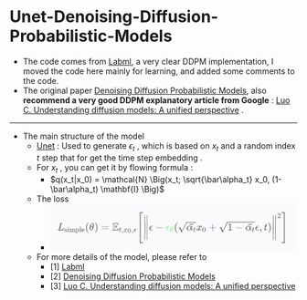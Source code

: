 # Unet-Denoising-Diffusion-Probabilistic-Models

- The code comes from  [Labml](https://nn.labml.ai/diffusion/ddpm/index.html), a very clear DDPM implementation, I moved the code here mainly for learning, and added some comments to the code.
- The original paper [Denoising Diffusion Probabilistic Models](https://arxiv.org/abs/2006.11239), also **recommend a very good DDPM explanatory article from Google** : [Luo C. Understanding diffusion models: A unified perspective](https://arxiv.org/abs/2208.11970) . 
---
- The main structure of the model
	- [Unet](https://arxiv.org/abs/1505.04597) : Used to generate $\epsilon_t$ ,   which is based on $x_t$ and a random index $t$ step that for get the time step embedding .
	- For  $x_t$  ,  you  can get  it by flowing formula :
		- $q(x_t|x_0) = \mathcal{N} \Big(x_t; \sqrt{\bar\alpha_t} x_0, (1-\bar\alpha_t) \mathbf{I} \Big)$
	- The loss 
		- ![5885e52c9c5796fc695e9c35dbca7f70.png](./_resources/loss.png)
	- For more details of the model, please refer to 
		- 	 [1] [Labml](https://nn.labml.ai/diffusion/ddpm/index.html) 
		- 	 [2] [Denoising Diffusion Probabilistic Models](https://arxiv.org/abs/2006.11239) 
		- 	 [3] [Luo C. Understanding diffusion models: A unified perspective](https://arxiv.org/abs/2208.11970) 
